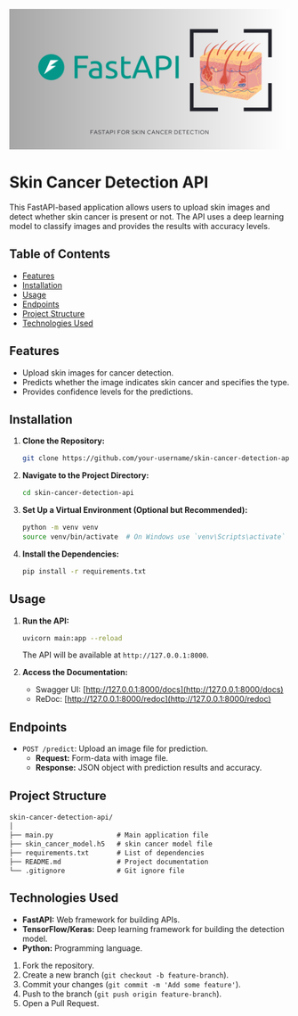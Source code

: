![Logo](fastapi.png)

# Skin Cancer Detection API

This FastAPI-based application allows users to upload skin images and detect whether skin cancer is present or not. The API uses a deep learning model to classify images and provides the results with accuracy levels.

## Table of Contents
- [Features](#features)
- [Installation](#installation)
- [Usage](#usage)
- [Endpoints](#endpoints)
- [Project Structure](#project-structure)
- [Technologies Used](#technologies-used)
                    
## Features
- Upload skin images for cancer detection.
- Predicts whether the image indicates skin cancer and specifies the type.
- Provides confidence levels for the predictions.

## Installation

1. **Clone the Repository:**
   ```bash
   git clone https://github.com/your-username/skin-cancer-detection-api.git
   ```
2. **Navigate to the Project Directory:**
   ```bash
   cd skin-cancer-detection-api
   ```
3. **Set Up a Virtual Environment (Optional but Recommended):**
   ```bash
   python -m venv venv
   source venv/bin/activate  # On Windows use `venv\Scripts\activate`
   ```
4. **Install the Dependencies:**
   ```bash
   pip install -r requirements.txt
   ```

## Usage

1. **Run the API:**
   ```bash
   uvicorn main:app --reload
   ```
   The API will be available at `http://127.0.0.1:8000`.

2. **Access the Documentation:**
   - Swagger UI: [http://127.0.0.1:8000/docs](http://127.0.0.1:8000/docs)
   - ReDoc: [http://127.0.0.1:8000/redoc](http://127.0.0.1:8000/redoc)

## Endpoints

- `POST /predict`: Upload an image file for prediction.
  - **Request:** Form-data with image file.
  - **Response:** JSON object with prediction results and accuracy.

## Project Structure
```
skin-cancer-detection-api/
│
├── main.py                # Main application file
├── skin_cancer_model.h5   # skin cancer model file
├── requirements.txt       # List of dependencies
├── README.md              # Project documentation
└── .gitignore             # Git ignore file
```

## Technologies Used
- **FastAPI:** Web framework for building APIs.
- **TensorFlow/Keras:** Deep learning framework for building the detection model.
- **Python:** Programming language.

1. Fork the repository.
2. Create a new branch (`git checkout -b feature-branch`).
3. Commit your changes (`git commit -m 'Add some feature'`).
4. Push to the branch (`git push origin feature-branch`).
5. Open a Pull Request.
                      
